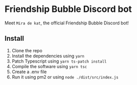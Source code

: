 # Friendship Bubble Discord bot

Meet `Mira de kat`, the official Friendship Bubble Discord bot!

## Install

1. Clone the repo
2. Install the dependencies using `yarn`
3. Patch Typescript using `yarn ts-patch install`
4. Compile the software using `yarn tsc`
5. Create a .env file
6. Run it using pm2 or using `node ./dist/src/index.js`
